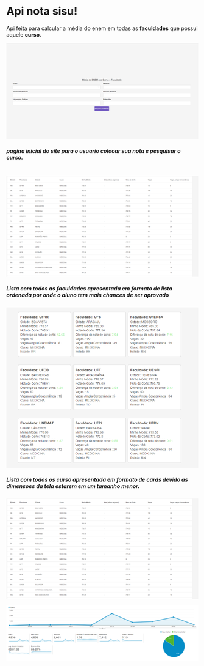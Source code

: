 # Api nota sisu!
Api feita para calcular a média do enem em todas as **faculdades** que possui aquele **curso**. 

![Tela de consulta](https://github.com/ramoncgusmao/notasisuenem/blob/master/imagens/foto%20site%20do%20enem.PNG)
##### pagina inicial do site para o usuario colocar sua nota e pesquisar o curso.
 &nbsp;
![Lista faculdades web](https://github.com/ramoncgusmao/notasisuenem/blob/master/imagens/lista%20de%20notas.PNG)
##### Lista com todos as faculdades apresentada em formato de lista ordenada por onde o aluno tem mais chances de ser aprovado
![Lista faculdades mobile](https://github.com/ramoncgusmao/notasisuenem/blob/master/imagens/faculdade%20lista%20mobile.PNG)
##### Lista com todos os curso apresentada em formato de cards devido as dimensoes da tela estarem em um tamanho menor.


![Swagger](https://github.com/ramoncgusmao/notasisuenem/blob/master/imagens/lista%20de%20notas.PNG)

![Resultados do site](https://github.com/ramoncgusmao/notasisuenem/blob/master/imagens/resultados%20do%20site.PNG)
